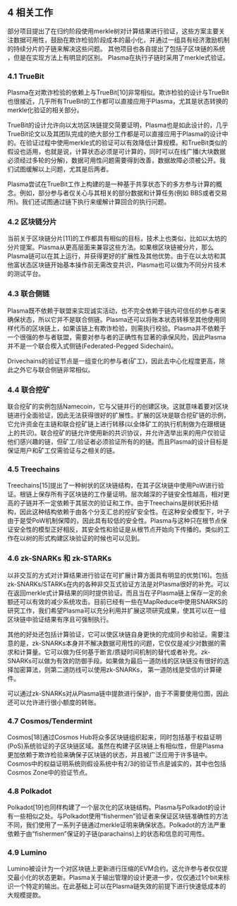 ## 4 相关工作

部分项目提出了在归约阶段使用merkle树对计算结果进行验证，这些方案主要关注数据可用性，鼓励在欺诈检验阶段成本的最小化，并通过一组具有经济激励机制的持续分片的子链来解决这些问题。
其他项目也各自提出了包括子区块链的系统 ，但是在实现方法上有明显的区别。
Plasma在执行子链时采用了merkle式验证。

### 4.1 TrueBit

Plasma在对欺诈检验的依赖上与TrueBit[10]非常相似。欺诈检验的设计与TrueBit也很接近，几乎所有TrueBit的工作都可以直接应用于Plasma，尤其是状态转换的merkle化验证的相关部分。

TrueBit的设计允许向以太坊区块链提交简要证明，Plasma也是如此设计的，几乎TrueBit论文以及其团队完成的绝大部分工作都是可以直接应用于Plasma的设计中的。在验证过程中使用merkle式的验证可以有效降低计算规模。和TrueBit类似的假设也适用，也就是说，计算状态必须是可计算的，同时可以在线广播(大块数据必须经过多轮的分解)，数据可用性问题需要得到改善，数据故障必须被公开。我们试图缓解以上问题，尤其是后两者。

Plasma尝试在TrueBit工作上构建的是一种基于共享状态下的多方参与计算的概念。例如，部分参与者仅关心与其相关的部分数据和计算任务(例如 BBS或者交易所)。我们还试图通过链下执行来缓解计算回合的执行问题。

### 4.2 区块链分片

当前关于区块链分片[11]的工作都具有相似的目标，技术上也类似，比如以太坊的分片提案。Plasma从更高层面来兼容这些方法。如果根区块链被分片，那么Plasma链可以在其上运行，并获得更好的扩展性及其他优势。由于在以太坊和其他富状态区块链开始基本操作前无需改变共识，Plasma也可以做为不同分片技术的测试平台。

### 4.3 联合侧链

Plasma既不依赖于联盟来实现诚实活动，也不完全依赖于链内可信任的参与者来确保状态，所以它并不是联合侧链。Plasma还可以将账本状态转移至其他使用同样代币的区块链上，如果该链上有欺诈检验，则需执行校验。Plasma并不依赖于一个很强的参与者联盟，需要对参与者的正确性有显著的承保风险，因此Plasma并不是一个联合楔入式侧链(Federated-Pegged Sidechain)。

Drivechains的验证节点是一组变化的参与者(矿工)，因此去中心化程度更高，除此之外它与联合侧链非常相似。

### 4.4 联合挖矿


联合挖矿的实例包括Namecoin，它与父链并行的创建区块。这就意味着要对区块链进行全面验证，因此无法获得很好的扩展性。扩展的区块是联合挖矿链的示例，它允许资金在主链和联合挖矿链上进行转移(以全体矿工的执行机制做为在跟根链上的共识)。联合挖矿的链允许使用新的共识协议，并允许选举出来的用户仅验证他们感兴趣的链，但矿工/验证者必须验证所有的的链。而且Plasma的设计目标是保证用户和矿工仅需验证与之相关的链。

### 4.5 Treechains

Treechains[15]提出了一种树状的区块链结构，在其子区块链中使用PoW进行验证。根链上保存所有子区块链的工作量证明。层次越深的子链安全性越高，相对更高的子链并不一定依赖于其层次的验证和工作。由于Treechains是树状拓扑结构，因此这种结构依赖于由各个分支汇总的挖矿安全性。在这种安全模型下，叶子由于是受PoW机制保障的，因此具有较低的安全性。Plasma与这种只在根节点保证安全性的模型正好相反，其安全性和验证是从根节点开始向下传播的。类似的工作在以树的形式构建区块验证的时候也可以见到。

### 4.6 zk-SNARKs 和 zk-STARKs

以非交互的方式对计算结果进行验证在可扩展计算方面具有明显的优势[16]。包括zk-SNARKs/STARKs在内的各种非交互式验证方法是对Plasma很好的补充。可以在返回merkle式计算结果的同时提供验证。而且当在子Plasma链上保存一定的余额还可以有效的减少系统攻击。目前已经有一些在MapReduce中使用SNARKS的研究工作，我们希望Plasma可以充分利用并扩展这项研究成果，使其可以在一组区块链中验证结果有序且可强制执行。

其他的好处还包括计算验证，它可以使区块链自身更快的完成同步和验证。需要注意的是，zk-SNARKs本身并不解决数据可用性的问题，它仅仅是减少对数据的需求和计算量。它可以做为任何基于断言/质疑时间机制的替代或者补充。zk-SNARKs可以做为有效的防御手段。如果做为最后一道防线的区块链没有很好的选择加密算法，则第二道防线可以使用zk-SNARKs， 第一道防线是受信的计算硬件。

可以通过zk-SNARKs对从Plasma链中提款进行保护，由于不需要使用位图，因此还可以允许进行很小额度的转账。

### 4.7 Cosmos/Tendermint

Cosmos[18]通过Cosmos Hub将众多区块链组织起来，同时包括基于权益证明(PoS)系统验证的子区块链区域。虽然在构建子区块链上有相似性，但是Plasma更加依赖于欺诈检验来确保子区块链的状态，并且被广泛应用于许多链中。Cosmos中的权益证明系统则假设系统中有2/3的验证节点是诚实的，其中也包括Cosmos Zone中的验证节点。

### 4.8 Polkadot

Polkadot[19]也同样构建了一个层次化的区块链结构。Plasma与Polkadot的设计有一些相似之处。与Polkadot使用“fishermen”验证者来保证区块链准确性的方法不同，我们使用了一系列子链通过merkle证明来确保状态。Polkadot的方法严重依赖于由“fishermen”保证的子链(parachains)上的状态和信息的可用性。

### 4.9 Lumino

Lumino被设计为一个对区块链上更新进行压缩的EVM合约。这允许参与者仅仅提交最小化的状态更新。Plasma关于输出管理的设计更进一步，仅仅通过1个bit来标识一个特定的输出。在此基础上可以在Plasma链失效的前提下进行快速低成本的大规模提款。